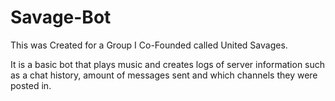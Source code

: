 # Savage-Bot
This was Created for a Group I Co-Founded called United Savages.

It is a basic bot that plays music and creates logs of server information such as a chat history,
amount of messages sent and which channels they were posted in. 
